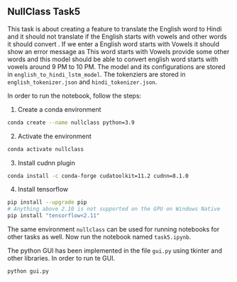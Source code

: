 ## NullClass Task5

This task is about creating a feature to translate the English word to Hindi and it should not translate if the English starts with vowels and other words it should convert . If we enter a English word starts with Vowels it should show an error message as This word starts with Vowels provide some other words and this model should be able to convert english word starts with vowels around 9 PM to 10 PM. The model and its configurations are stored in `english_to_hindi_lstm_model`. The tokenziers are stored in `english_tokenizer.json` and `hindi_tokenizer.json`.

In order to run the notebook, follow the steps:

1. Create a conda environment

```bash
conda create --name nullclass python=3.9
```
2. Activate the environment

```bash
conda activate nullclass
```
3. Install cudnn plugin
```bash
conda install -c conda-forge cudatoolkit=11.2 cudnn=8.1.0
```

4. Install tensorflow
```bash
pip install --upgrade pip
# Anything above 2.10 is not supported on the GPU on Windows Native
pip install "tensorflow<2.11" 
```

The same environment `nullclass` can be used for running notebooks for other tasks as well. Now run the notebook named `task5.ipynb`.


The python GUI has been implemented in the file `gui.py` using tkinter and other libraries. In order to run te GUI. 

```bash
python gui.py 
```